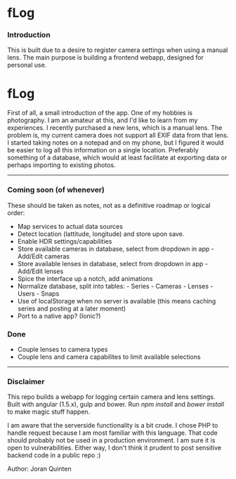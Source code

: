 fLog
=======

### Introduction

This is built due to a desire to register camera settings when using a manual lens. The main purpose is building a frontend webapp, designed for personal use.

# fLog

First of all, a small introduction of the app. One of my hobbies is photography. I am an amateur at this, and I'd like to learn from my experiences. I recently purchased a new lens, which is a manual lens. The problem is, my current camera does not support all EXIF data from that lens. I started taking notes on a notepad and on my phone, but I figured it would be easier to log all this information on a single location. Preferably something of a database, which would at least facilitate at exporting data or perhaps importing to existing photos.

---

### Coming soon (of whenever)

These should be taken as notes, not as a definitive roadmap or logical order:

- Map services to actual data sources
- Detect location (lattitude, longitude) and store upon save.
- Enable HDR settings/capabilities
- Store available cameras in database, select from dropdown in app
                - Add/Edit cameras
- Store available lenses in database, select from dropdown in app
                - Add/Edit lenses
- Spice the interface up a notch, add animations
- Normalize database, split into tables:
                - Series
                - Cameras
                - Lenses
                - Users
                - Snaps
- Use of localStorage when no server is available (this means caching series and posting at a later moment)
- Port to a native app? (Ionic?)

### Done
- Couple lenses to camera types
- Couple lens and camera capabilites to limit available selections

---

### Disclaimer

This repo builds a webapp for logging certain camera and lens settings. Built with angular (1.5.x), gulp and bower. Run *npm install* and *bower install* to make magic stuff happen.

I am aware that the serverside functionality is a bit crude. I chose PHP to handle request because I am most familiar with this language. That code should probably not be used in a production environment. I am sure it is open to vulnerabilities. Either way, I don't think it prudent to post sensitive backend code in a public repo :)

Author: Joran Quinten

